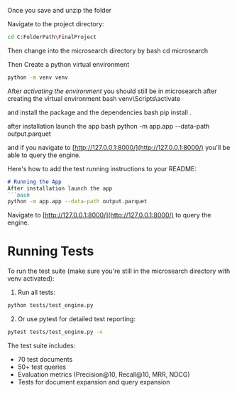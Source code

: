 Once you save and unzip the folder

Navigate to the project directory:
```bash
cd C:FolderPath\FinalProject   
```

Then change into the microsearch directory by
bash 
cd microsearch

Then Create a python virtual environment

```bash
python -m venv venv
```
After *activating the environment* you should still be in microsearch after creating the virtual environment
bash
venv\Scripts\activate

and install the package and the dependencies
bash
pip install .

after installation launch the app
bash
python -m app.app --data-path output.parquet

and if you navigate to [http://127.0.0.1:8000/](http://127.0.0.1:8000/) you'll be able to query the engine.


Here's how to add the test running instructions to your README:

```markdown
# Running the App
After installation launch the app
```bash
python -m app.app --data-path output.parquet
```
Navigate to [http://127.0.0.1:8000/](http://127.0.0.1:8000/) to query the engine.

# Running Tests
To run the test suite (make sure you're still in the microsearch directory with venv activated):

1. Run all tests:
```bash
python tests/test_engine.py
```

2. Or use pytest for detailed test reporting:
```bash
pytest tests/test_engine.py -v
```
The test suite includes:
- 70 test documents
- 50+ test queries
- Evaluation metrics (Precision@10, Recall@10, MRR, NDCG)
- Tests for document expansion and query expansion

